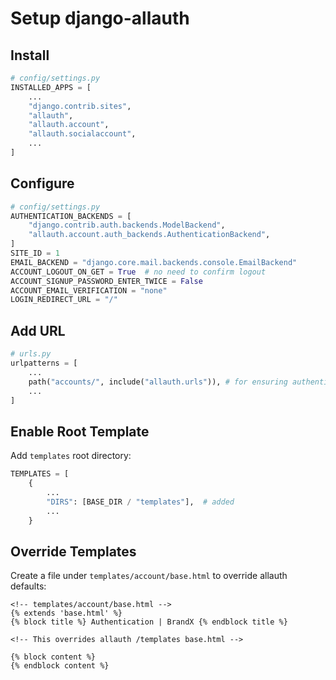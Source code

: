 # Setup django-allauth

## Install

```python
# config/settings.py
INSTALLED_APPS = [
    ...
    "django.contrib.sites",
    "allauth",
    "allauth.account",
    "allauth.socialaccount",
    ...
]
```

## Configure

```python
# config/settings.py
AUTHENTICATION_BACKENDS = [
    "django.contrib.auth.backends.ModelBackend",
    "allauth.account.auth_backends.AuthenticationBackend",
]
SITE_ID = 1
EMAIL_BACKEND = "django.core.mail.backends.console.EmailBackend"
ACCOUNT_LOGOUT_ON_GET = True  # no need to confirm logout
ACCOUNT_SIGNUP_PASSWORD_ENTER_TWICE = False
ACCOUNT_EMAIL_VERIFICATION = "none"
LOGIN_REDIRECT_URL = "/"
```

## Add URL

```python
# urls.py
urlpatterns = [
    ...
    path("accounts/", include("allauth.urls")), # for ensuring authentication only
    ...
]
```

## Enable Root Template

Add `templates` root directory:

```python
TEMPLATES = [
    {
        ...
        "DIRS": [BASE_DIR / "templates"],  # added
        ...
    }
```

## Override Templates

Create a file under `templates/account/base.html` to override allauth defaults:

```jinja
<!-- templates/account/base.html -->
{% extends 'base.html' %}
{% block title %} Authentication | BrandX {% endblock title %}

<!-- This overrides allauth /templates base.html -->

{% block content %}
{% endblock content %}
```
